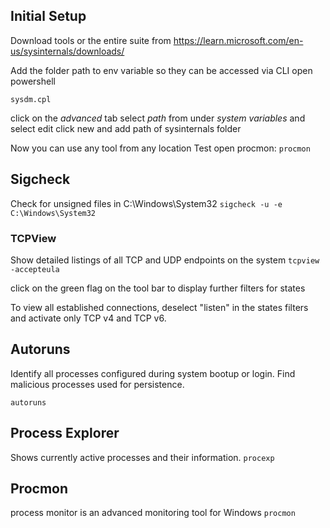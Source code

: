 ## Initial Setup
Download tools or the entire suite from https://learn.microsoft.com/en-us/sysinternals/downloads/

Add the folder path to env variable so they can be accessed via CLI
open powershell

`sysdm.cpl`

click on the *advanced* tab
select *path* from under *system variables* and select edit
click new and add path of sysinternals folder

Now you can use any tool from any location
Test open procmon: `procmon`
## Sigcheck

Check for unsigned files in C:\Windows\System32
`sigcheck -u -e C:\Windows\System32`

### TCPView
Show detailed listings of all TCP and UDP endpoints on the system
`tcpview -accepteula`

click on the green flag on the tool bar to display further filters for states

To view all established connections, deselect "listen" in the states filters and activate only TCP v4 and TCP v6.

## Autoruns
Identify all processes configured during system bootup or login. Find malicious processes used for persistence. 

`autoruns`


## Process Explorer
Shows currently active processes and their information.
`procexp`


## Procmon
process monitor is an advanced monitoring tool for Windows
`procmon`

